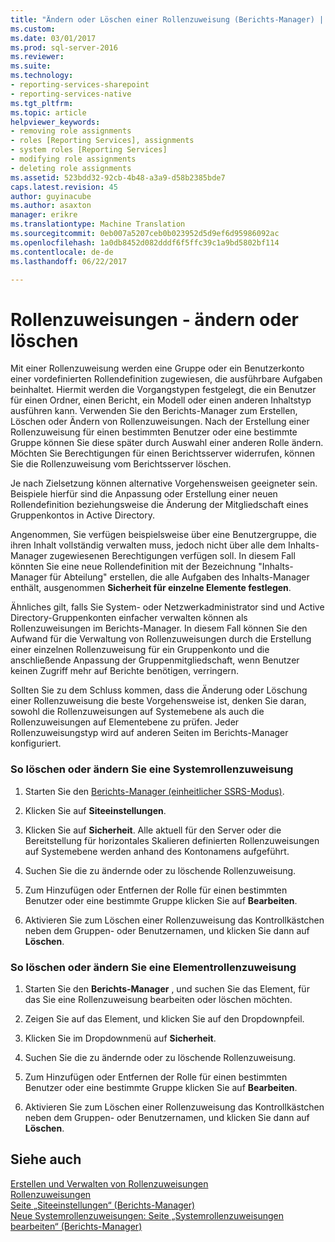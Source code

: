 ```yaml
---
title: "Ändern oder Löschen einer Rollenzuweisung (Berichts-Manager) | Microsoft Docs"
ms.custom: 
ms.date: 03/01/2017
ms.prod: sql-server-2016
ms.reviewer: 
ms.suite: 
ms.technology:
- reporting-services-sharepoint
- reporting-services-native
ms.tgt_pltfrm: 
ms.topic: article
helpviewer_keywords:
- removing role assignments
- roles [Reporting Services], assignments
- system roles [Reporting Services]
- modifying role assignments
- deleting role assignments
ms.assetid: 523bdd32-92cb-4b48-a3a9-d58b2385bde7
caps.latest.revision: 45
author: guyinacube
ms.author: asaxton
manager: erikre
ms.translationtype: Machine Translation
ms.sourcegitcommit: 0eb007a5207ceb0b023952d5d9ef6d95986092ac
ms.openlocfilehash: 1a0db8452d082dddf6f5ffc39c1a9bd5802bf114
ms.contentlocale: de-de
ms.lasthandoff: 06/22/2017

---
```

# <a name="role-assignments---modify-or-delete"></a>Rollenzuweisungen - ändern oder löschen
  Mit einer Rollenzuweisung werden eine Gruppe oder ein Benutzerkonto einer vordefinierten Rollendefinition zugewiesen, die ausführbare Aufgaben beinhaltet. Hiermit werden die Vorgangstypen festgelegt, die ein Benutzer für einen Ordner, einen Bericht, ein Modell oder einen anderen Inhaltstyp ausführen kann. Verwenden Sie den Berichts-Manager zum Erstellen, Löschen oder Ändern von Rollenzuweisungen. Nach der Erstellung einer Rollenzuweisung für einen bestimmten Benutzer oder eine bestimmte Gruppe können Sie diese später durch Auswahl einer anderen Rolle ändern. Möchten Sie Berechtigungen für einen Berichtsserver widerrufen, können Sie die Rollenzuweisung vom Berichtsserver löschen.  
  
 Je nach Zielsetzung können alternative Vorgehensweisen geeigneter sein. Beispiele hierfür sind die Anpassung oder Erstellung einer neuen Rollendefinition beziehungsweise die Änderung der Mitgliedschaft eines Gruppenkontos in Active Directory.  
  
 Angenommen, Sie verfügen beispielsweise über eine Benutzergruppe, die ihren Inhalt vollständig verwalten muss, jedoch nicht über alle dem Inhalts-Manager zugewiesenen Berechtigungen verfügen soll. In diesem Fall könnten Sie eine neue Rollendefinition mit der Bezeichnung "Inhalts-Manager für Abteilung" erstellen, die alle Aufgaben des Inhalts-Manager enthält, ausgenommen **Sicherheit für einzelne Elemente festlegen**.  
  
 Ähnliches gilt, falls Sie System- oder Netzwerkadministrator sind und Active Directory-Gruppenkonten einfacher verwalten können als Rollenzuweisungen im Berichts-Manager. In diesem Fall können Sie den Aufwand für die Verwaltung von Rollenzuweisungen durch die Erstellung einer einzelnen Rollenzuweisung für ein Gruppenkonto und die anschließende Anpassung der Gruppenmitgliedschaft, wenn Benutzer keinen Zugriff mehr auf Berichte benötigen, verringern.  
  
 Sollten Sie zu dem Schluss kommen, dass die Änderung oder Löschung einer Rollenzuweisung die beste Vorgehensweise ist, denken Sie daran, sowohl die Rollenzuweisungen auf Systemebene als auch die Rollenzuweisungen auf Elementebene zu prüfen. Jeder Rollenzuweisungstyp wird auf anderen Seiten im Berichts-Manager konfiguriert.  
  
### <a name="to-modify-or-delete-a-system-role-assignment"></a>So löschen oder ändern Sie eine Systemrollenzuweisung  
  
1.  Starten Sie den [Berichts-Manager &#40;einheitlicher SSRS-Modus&#41;](http://msdn.microsoft.com/library/80949f9d-58f5-48e3-9342-9e9bf4e57896).  
  
2.  Klicken Sie auf **Siteeinstellungen**.  
  
3.  Klicken Sie auf **Sicherheit**. Alle aktuell für den Server oder die Bereitstellung für horizontales Skalieren definierten Rollenzuweisungen auf Systemebene werden anhand des Kontonamens aufgeführt.  
  
4.  Suchen Sie die zu ändernde oder zu löschende Rollenzuweisung.  
  
5.  Zum Hinzufügen oder Entfernen der Rolle für einen bestimmten Benutzer oder eine bestimmte Gruppe klicken Sie auf **Bearbeiten**.  
  
6.  Aktivieren Sie zum Löschen einer Rollenzuweisung das Kontrollkästchen neben dem Gruppen- oder Benutzernamen, und klicken Sie dann auf **Löschen**.  
  
### <a name="to-modify-or-delete-an-item-role-assignment"></a>So löschen oder ändern Sie eine Elementrollenzuweisung  
  
1.  Starten Sie den **Berichts-Manager** , und suchen Sie das Element, für das Sie eine Rollenzuweisung bearbeiten oder löschen möchten.  
  
2.  Zeigen Sie auf das Element, und klicken Sie auf den Dropdownpfeil.  
  
3.  Klicken Sie im Dropdownmenü auf **Sicherheit**.  
  
4.  Suchen Sie die zu ändernde oder zu löschende Rollenzuweisung.  
  
5.  Zum Hinzufügen oder Entfernen der Rolle für einen bestimmten Benutzer oder eine bestimmte Gruppe klicken Sie auf **Bearbeiten**.  
  
6.  Aktivieren Sie zum Löschen einer Rollenzuweisung das Kontrollkästchen neben dem Gruppen- oder Benutzernamen, und klicken Sie dann auf **Löschen**.  
  
## <a name="see-also"></a>Siehe auch  
 [Erstellen und Verwalten von Rollenzuweisungen](../../reporting-services/security/create-and-manage-role-assignments.md)   
 [Rollenzuweisungen](../../reporting-services/security/role-assignments.md)   
 [Seite „Siteeinstellungen“ &#40;Berichts-Manager&#41;](http://msdn.microsoft.com/library/4d67a01c-eae4-49ba-a6e8-8e983c0248f5)   
 [Neue Systemrollenzuweisungen: Seite „Systemrollenzuweisungen bearbeiten“ &#40;Berichts-Manager&#41;](http://msdn.microsoft.com/library/62a22ab9-1eb4-4ce5-8dd7-06b5ed2d9a2a)  
  
  
